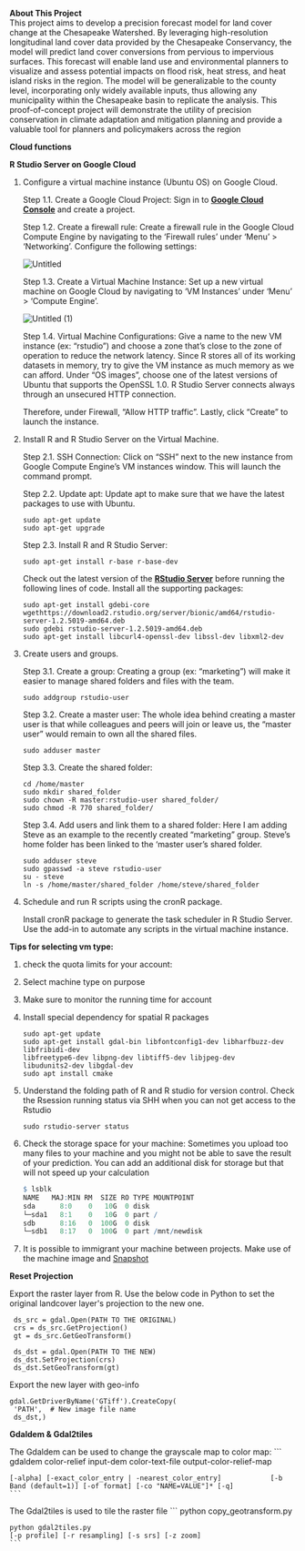 **About This Project** <br>
This project aims to develop a precision forecast model for land cover change at the Chesapeake Watershed. By leveraging high-resolution longitudinal land cover data provided by the Chesapeake Conservancy, the model will predict land cover conversions from pervious to impervious surfaces. This forecast will enable land use and environmental planners to visualize and assess potential impacts on flood risk, heat stress, and heat island risks in the region. The model will be generalizable to the county level, incorporating only widely available inputs, thus allowing any municipality within the Chesapeake basin to replicate the analysis. This proof-of-concept project will demonstrate the utility of precision conservation in climate adaptation and mitigation planning and provide a valuable tool for planners and policymakers across the region

**Cloud functions**

****R Studio Server on Google Cloud****

1. Configure a virtual machine instance (Ubuntu OS) on Google Cloud.
    
    Step 1.1. Create a Google Cloud Project: Sign in to **[Google Cloud Console](https://console.cloud.google.com/)** and create a project.
    
    Step 1.2. Create a firewall rule: Create a firewall rule in the Google Cloud Compute Engine by navigating to the ‘Firewall rules’ under ‘Menu’ > ‘Networking’. Configure the following settings:
    
    ![Untitled](https://user-images.githubusercontent.com/96805677/234602117-152ddbfd-076a-4ede-9e99-b17abcd0be6b.png)

    
    Step 1.3. Create a Virtual Machine Instance: Set up a new virtual machine on Google Cloud by navigating to ‘VM Instances’ under ‘Menu’ > ‘Compute Engine’.
    
    ![Untitled (1)](https://user-images.githubusercontent.com/96805677/234602258-65d8c616-80b1-451c-9731-03c6712548b4.png)
    
    Step 1.4. Virtual Machine Configurations: Give a name to the new VM instance (ex: “rstudio”) and choose a zone that’s close to the zone of operation to reduce the network latency. Since R stores all of its working datasets in memory, try to give the VM instance as much memory as we can afford. Under “OS images”, choose one of the latest versions of Ubuntu that supports the OpenSSL 1.0. R Studio Server connects always through an unsecured HTTP connection. 
    
    Therefore, under Firewall, “Allow HTTP traffic”. Lastly, click “Create” to launch the instance.
    
2. Install R and R Studio Server on the Virtual Machine.
    
    Step 2.1. SSH Connection: Click on “SSH” next to the new instance from Google Compute Engine’s VM instances window. This will launch the command prompt.
    
    Step 2.2. Update apt: Update apt to make sure that we have the latest packages to use with Ubuntu.
    
    ```
    sudo apt-get update
    sudo apt-get upgrade
    ```
    
    Step 2.3. Install R and R Studio Server:
    
    ```
    sudo apt-get install r-base r-base-dev
    ```
    
    Check out the latest version of the **[RStudio Server](https://rstudio.com/products/rstudio/download-server/debian-ubuntu/)** before running the following lines of code. Install all the supporting packages:
    
    ```
    sudo apt-get install gdebi-core
    wgethttps://download2.rstudio.org/server/bionic/amd64/rstudio-server-1.2.5019-amd64.deb
    sudo gdebi rstudio-server-1.2.5019-amd64.deb
    sudo apt-get install libcurl4-openssl-dev libssl-dev libxml2-dev
    
    ```
    
3. Create users and groups.
    
    Step 3.1. Create a group: Creating a group (ex: “marketing”) will make it easier to manage shared folders and files with the team.
    
    ```
    sudo addgroup rstudio-user
    ```
    
    Step 3.2. Create a master user: The whole idea behind creating a master user is that while colleagues and peers will join or leave us, the “master user” would remain to own all the shared files.
    
    ```
    sudo adduser master
    ```
    
    Step 3.3. Create the shared folder:
    
    ```
    cd /home/master
    sudo mkdir shared_folder
    sudo chown -R master:rstudio-user shared_folder/
    sudo chmod -R 770 shared_folder/
    ```
    
    Step 3.4. Add users and link them to a shared folder: Here I am adding Steve as an example to the recently created “marketing” group. Steve’s home folder has been linked to the ‘master user’s shared folder.
    
    ```
    sudo adduser steve
    sudo gpasswd -a steve rstudio-user
    su - steve
    ln -s /home/master/shared_folder /home/steve/shared_folder
    ```
    
4. Schedule and run R scripts using the cronR package.
    
    Install cronR package to generate the task scheduler in R Studio Server. Use the add-in to automate any scripts in the virtual machine instance.
    

**Tips for selecting vm type:** 

1. check the quota limits for your account:
2. Select machine type on purpose
3. Make sure to monitor the running time for account
4. Install special dependency for spatial R packages
    
    ```
    sudo apt-get update
    sudo apt-get install gdal-bin libfontconfig1-dev libharfbuzz-dev libfribidi-dev 
    libfreetype6-dev libpng-dev libtiff5-dev libjpeg-dev
    libudunits2-dev libgdal-dev
    sudo apt install cmake
    
    ```
    
5. Understand the folding path of R and R studio for version control. Check the Rsession running status via SHH when you can not get access to the Rstudio
    
    ```
    sudo rstudio-server status
    ```
    
6. Check the storage space for your machine: Sometimes you upload too many files to your machine and you might not be able to save the result of your prediction. You can add an additional disk for storage but that will not speed up your calculation
    
    ```r
    $ lsblk
    NAME   MAJ:MIN RM  SIZE RO TYPE MOUNTPOINT
    sda      8:0    0   10G  0 disk
    └─sda1   8:1    0   10G  0 part /
    sdb      8:16   0  100G  0 disk
    └─sdb1   8:17   0  100G  0 part /mnt/newdisk
    ```
    
7. It is possible to immigrant your machine between projects. Make use of the machine image and [Snapshot](https://cloud.google.com/compute/docs/disks/snapshot-best-practices)

****Reset Projection****

Export the raster layer from R. Use the below code in Python to set the original landcover layer's projection to the new one.
   ```
    ds_src = gdal.Open(PATH TO THE ORIGINAL)
    crs = ds_src.GetProjection()
    gt = ds_src.GetGeoTransform()
   ```
   
   ```
    ds_dst = gdal.Open(PATH TO THE NEW)
    ds_dst.SetProjection(crs)
    ds_dst.SetGeoTransform(gt)
   ```
    
   Export the new layer with geo-info
   ```
   gdal.GetDriverByName('GTiff').CreateCopy(
    'PATH',  # New image file name
    ds_dst,)
   ```
 
 ****Gdaldem & Gdal2tiles****
 
 The Gdaldem can be used to change the grayscale map to color map:
     ```
     gdaldem color-relief input-dem color-text-file output-color-relief-map

    [-alpha] [-exact_color_entry | -nearest_color_entry]            [-b Band (default=1)] [-of format] [-co "NAME=VALUE"]* [-q]
    ```

The Gdal2tiles is used to tile the raster file
     ```
    python copy_geotransform.py 

    python gdal2tiles.py 
    [-p profile] [-r resampling] [-s srs] [-z zoom]
    ```




